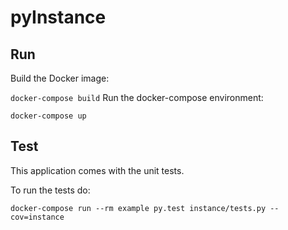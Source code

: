 # pyInstance

## Run
Build the Docker image:

```docker-compose build```
Run the docker-compose environment:

```docker-compose up```

## Test
This application comes with the unit tests.

To run the tests do:

```docker-compose run --rm example py.test instance/tests.py --cov=instance```